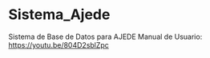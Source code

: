# Sistema_Ajede
Sistema de Base de Datos para AJEDE
Manual de Usuario: https://youtu.be/804D2sblZpc
